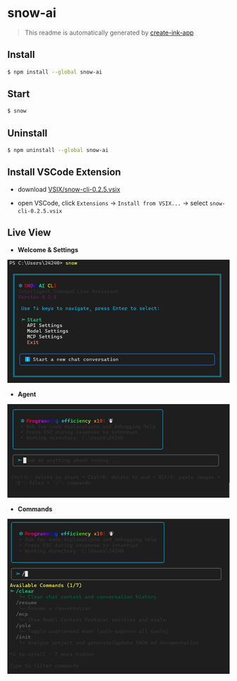 # snow-ai

> This readme is automatically generated by [create-ink-app](https://github.com/vadimdemedes/create-ink-app)

## Install

```bash
$ npm install --global snow-ai
```

## Start
```bash
$ snow
```

## Uninstall
```bash
$ npm uninstall --global snow-ai
```

## Install VSCode Extension

* download [VSIX/snow-cli-0.2.5.vsix](https://github.com/MayDay-wpf/snow-cli/blob/main/VSIX/snow-cli-0.2.5.vsix)

* open VSCode, click `Extensions` -> `Install from VSIX...` -> select `snow-cli-0.2.5.vsix`

## Live View
* **Welcome & Settings**

![alt text](image.png)

* **Agent**

![alt text](image-1.png)

* **Commands**

![alt text](image-2.png)